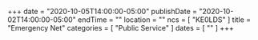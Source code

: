 +++
date = "2020-10-05T14:00:00-05:00"
publishDate = "2020-10-02T14:00:00-05:00"
endTime = ""
location = ""
ncs = [ "KE0LDS" ]
title = "Emergency Net"
categories = [ "Public Service" ]
dates = [ "" ]
+++
